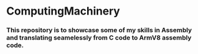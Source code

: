 # ComputingMachinery
### This repository is to showcase some of my skills in Assembly and translating seamelessly from C code to ArmV8 assembly code.
